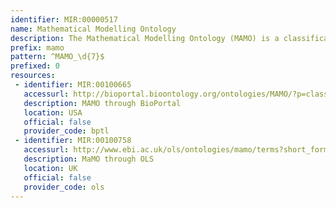 ```yaml
---
identifier: MIR:00000517
name: Mathematical Modelling Ontology
description: The Mathematical Modelling Ontology (MAMO) is a classification of the types of mathematical models used mostly in the life sciences, their variables, relationships and other relevant features.
prefix: mamo
pattern: ^MAMO_\d{7}$
prefixed: 0
resources:
 - identifier: MIR:00100665
   accessurl: http://bioportal.bioontology.org/ontologies/MAMO/?p=classes&conceptid=http://identifiers.org/mamo/
   description: MAMO through BioPortal
   location: USA
   official: false
   provider_code: bptl
 - identifier: MIR:00100758
   accessurl: http://www.ebi.ac.uk/ols/ontologies/mamo/terms?short_form=
   description: MaMO through OLS
   location: UK
   official: false
   provider_code: ols
---
```

